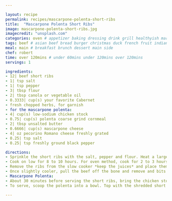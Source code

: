 ```yaml
---

layout: recipe
permalink: recipes/mascarpone-polenta-short-ribs 
title:  "Mascarpone Polenta Short Ribs"
image: mascarpone-polenta-short-ribs.jpg 
imagecredit: "unsplash.com" 
categories: oven # appetizer baking dressing drink grill healthyish marinade oven pickling quick raw salad sandwich sauce snack soup
tags: beef # asian beef bread burger christmas duck french fruit indian italian mexican nuts pasta pork poultry rice seafood thanksgiving vegetarian
meal: main # breakfast brunch dessert main side
chef: robert 
time: over 120mins # under 60mins under 120mins over 120mins
servings: 1 

ingredients:
- 12| beef short ribs
- 1| tsp salt
- 1| tsp pepper
- 3| tbsp flour
- 2| tbsp canola or vegetable oil
- 0.3333| cup(s) your favorite Cabernet
- fresh chopped herbs, for garnish
- for the mascarpone polenta: 
- 4| cup(s) low-sodium chicken stock
- 0.75| cup(s) polenta coarse grind cornmeal
- 2| tbsp unsalted butter
- 0.6666| cup(s) mascarpone cheese
- 4| oz pecorino Romano cheese freshly grated
- 0.25| tsp salt
- 0.25| tsp freshly ground black pepper

directions:
- Sprinkle the short ribs with the salt, pepper and flour. Heat a large skillet over medium-high heat and add the oil. Add the short ribs in batches and sear until golden brown on all sides. Deglaze the pan with the cabernet. Place the short ribs and liquid in the slow cooker and repeat with remaining ribs.
- Cook on low for 8 to 10 hours. For oven method, cook for 2 to 3 hours @ 170°C covered.
- Remove the ribs from the slow cooker *keep the juices* and place them on a plate to cool so you can handle them comfortably. 
- Once slightly cooler, pull the beef off the bone and remove and bits of fat if desired. Place all the shredded beef back into the slow cooker and into the juices. Set the crockpot back on low or warm and toss well. The ribs are ready to eat at this point, but I like to let them soak up the juice for about 30 minutes.
- Mascarpone Polenta:
- About 30 minutes before serving the short ribs, bring the chicken stock to a boil in a saucepan. Slowly whisk in the polenta Turn the heat down to medium low and continue to stir until the mixture thickens. Once the mixture has come together and the cornmeal is thoroughly combined, reduce the heat to low and cover. Cook until the polenta is creamy and resembles the consistency of oatmeal, stirring occasionally, for about 30 minutes. If at any time the polenta looks parched, dry or too thick, add in some extra chicken stock ¼ cup(s) at a time. After 30 minutes, stir in the butter, cheeses, salt and pepper. Taste and add more seasoning or cheese if desired.
- To serve, scoop the polenta into a bowl. Top with the shredded short ribs and chopped fresh herbs. Serve immediately.

--- 
```

